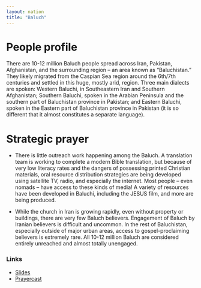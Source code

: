 ```yaml
---
layout: nation
title: "Baluch"
---
```


# People profile

There are 10-12 million Baluch people spread across Iran, Pakistan, Afghanistan, and the surrounding region – an area known as “Baluchistan.” They likely migrated from the Caspian Sea region around the 6th/7th centuries and settled in this huge, mostly arid, region. Three main dialects are spoken: Western Baluchi, in Southeastern Iran and Southern Afghanistan; Southern Baluchi, spoken in the Arabian Peninsula and the southern part of Baluchistan province in Pakistan; and Eastern Baluchi, spoken in the Eastern part of Baluchistan province in Pakistan (it is so different that it almost constitutes a separate language).


# Strategic prayer

- There is little outreach work happening among the Baluch. A translation team is working to complete a modern Bible translation, but because of very low literacy rates and the dangers of possessing printed Christian materials, oral resource distribution strategies are being developed using satellite TV, radio, and especially the internet. Most people – even nomads – have access to these kinds of media! A variety of resources have been developed in Baluchi, including the JESUS film, and more are being produced.

- While the church in Iran is growing rapidly, even without property or buildings, there are very few Baluch believers. Engagement of Baluch by Iranian believers is difficult and uncommon. In the rest of Baluchistan, especially outside of major urban areas, access to gospel-proclaiming believers is extremely rare. All 10-12 million Baluch are considered entirely unreached and almost totally unengaged.

### Links

- [Slides](http://kyk.kiekies.net/?src=https://ccwaterkloof.github.io/prayer/slides/baluch.md)
- [Prayercast](https://prayercast.com/prayer-topic/baluch/)
